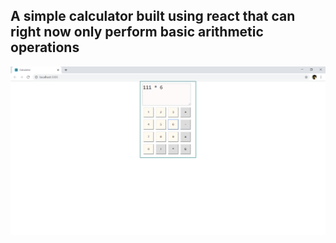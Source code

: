 ## A simple calculator built using react that can right now only perform basic arithmetic operations
![Image of Calculator](public/img.PNG)